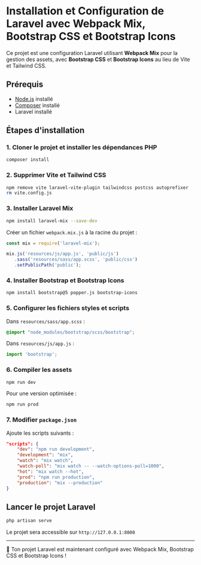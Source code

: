 # Installation et Configuration de Laravel avec Webpack Mix, Bootstrap CSS et Bootstrap Icons

Ce projet est une configuration Laravel utilisant **Webpack Mix** pour la gestion des assets, avec **Bootstrap CSS** et **Bootstrap Icons** au lieu de Vite et Tailwind CSS.

## Prérequis
- [Node.js](https://nodejs.org/) installé
- [Composer](https://getcomposer.org/) installé
- Laravel installé

## Étapes d'installation

### 1. Cloner le projet et installer les dépendances PHP
```sh
composer install
```

### 2. Supprimer Vite et Tailwind CSS
```sh
npm remove vite laravel-vite-plugin tailwindcss postcss autoprefixer
rm vite.config.js
```

### 3. Installer Laravel Mix
```sh
npm install laravel-mix --save-dev
```
Créer un fichier `webpack.mix.js` à la racine du projet :
```js
const mix = require('laravel-mix');

mix.js('resources/js/app.js', 'public/js')
   .sass('resources/sass/app.scss', 'public/css')
   .setPublicPath('public');
```

### 4. Installer Bootstrap et Bootstrap Icons
```sh
npm install bootstrap@5 popper.js bootstrap-icons
```

### 5. Configurer les fichiers styles et scripts
Dans `resources/sass/app.scss` :
```scss
@import "node_modules/bootstrap/scss/bootstrap";
```

Dans `resources/js/app.js` :
```js
import 'bootstrap';
```

### 6. Compiler les assets
```sh
npm run dev
```
Pour une version optimisée :
```sh
npm run prod
```

### 7. Modifier `package.json`
Ajoute les scripts suivants :
```json
"scripts": {
    "dev": "npm run development",
    "development": "mix",
    "watch": "mix watch",
    "watch-poll": "mix watch -- --watch-options-poll=1000",
    "hot": "mix watch --hot",
    "prod": "npm run production",
    "production": "mix --production"
}
```

## Lancer le projet Laravel
```sh
php artisan serve
```
Le projet sera accessible sur `http://127.0.0.1:8000`

---
🎉 Ton projet Laravel est maintenant configuré avec Webpack Mix, Bootstrap CSS et Bootstrap Icons !

